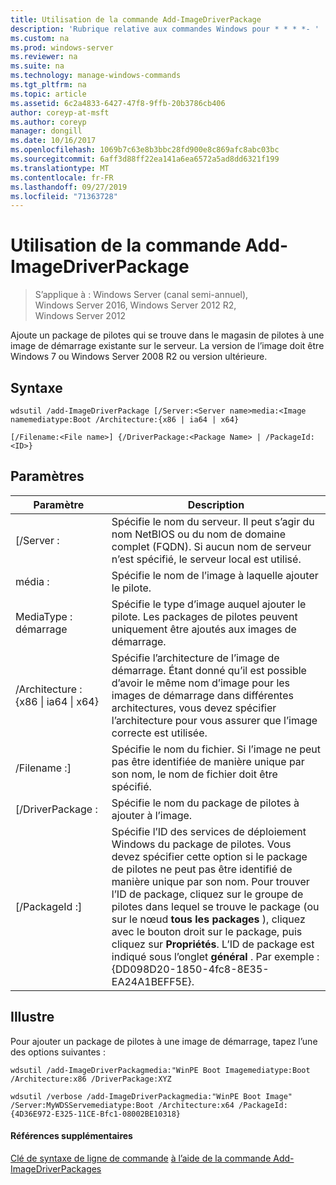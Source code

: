 ```yaml
---
title: Utilisation de la commande Add-ImageDriverPackage
description: 'Rubrique relative aux commandes Windows pour * * * *- '
ms.custom: na
ms.prod: windows-server
ms.reviewer: na
ms.suite: na
ms.technology: manage-windows-commands
ms.tgt_pltfrm: na
ms.topic: article
ms.assetid: 6c2a4833-6427-47f8-9ffb-20b3786cb406
author: coreyp-at-msft
ms.author: coreyp
manager: dongill
ms.date: 10/16/2017
ms.openlocfilehash: 1069b7c63e8b3bbc28fd900e8c869afc8abc03bc
ms.sourcegitcommit: 6aff3d88ff22ea141a6ea6572a5ad8dd6321f199
ms.translationtype: MT
ms.contentlocale: fr-FR
ms.lasthandoff: 09/27/2019
ms.locfileid: "71363728"
---
```

# <a name="using-the-add-imagedriverpackage-command"></a>Utilisation de la commande Add-ImageDriverPackage

>S’applique à : Windows Server (canal semi-annuel), Windows Server 2016, Windows Server 2012 R2, Windows Server 2012

Ajoute un package de pilotes qui se trouve dans le magasin de pilotes à une image de démarrage existante sur le serveur. La version de l’image doit être Windows 7 ou Windows Server 2008 R2 ou version ultérieure.
## <a name="syntax"></a>Syntaxe
```
wdsutil /add-ImageDriverPackage [/Server:<Server name>media:<Image namemediatype:Boot /Architecture:{x86 | ia64 | x64} 
```
```
[/Filename:<File name>] {/DriverPackage:<Package Name> | /PackageId:<ID>}
```
## <a name="parameters"></a>Paramètres

|                 Paramètre                  |                                                                                                                                                                                                            Description                                                                                                                                                                                                             |
|--------------------------------------------|------------------------------------------------------------------------------------------------------------------------------------------------------------------------------------------------------------------------------------------------------------------------------------------------------------------------------------------------------------------------------------------------------------------------------------|
|           [/Server :<Server name>           |                                                                                                                                               Spécifie le nom du serveur. Il peut s’agir du nom NetBIOS ou du nom de domaine complet (FQDN). Si aucun nom de serveur n’est spécifié, le serveur local est utilisé.                                                                                                                                                |
|             média :<Image name>             |                                                                                                                                                                                       Spécifie le nom de l’image à laquelle ajouter le pilote.                                                                                                                                                                                        |
|               MediaType : démarrage               |                                                                                                                                                                Spécifie le type d’image auquel ajouter le pilote. Les packages de pilotes peuvent uniquement être ajoutés aux images de démarrage.                                                                                                                                                                 |
| /Architecture : {x86 &#124; ia64 &#124; x64} |                                                                                                       Spécifie l’architecture de l’image de démarrage. Étant donné qu’il est possible d’avoir le même nom d’image pour les images de démarrage dans différentes architectures, vous devez spécifier l’architecture pour vous assurer que l’image correcte est utilisée.                                                                                                        |
|           /Filename :<File name>]           |                                                                                                                                                        Spécifie le nom du fichier. Si l’image ne peut pas être identifiée de manière unique par son nom, le nom de fichier doit être spécifié.                                                                                                                                                        |
|           [/DriverPackage :<Name>           |                                                                                                                                                                                   Spécifie le nom du package de pilotes à ajouter à l’image.                                                                                                                                                                                    |
|             [/PackageId :<ID>]              | Spécifie l’ID des services de déploiement Windows du package de pilotes. Vous devez spécifier cette option si le package de pilotes ne peut pas être identifié de manière unique par son nom. Pour trouver l’ID de package, cliquez sur le groupe de pilotes dans lequel se trouve le package (ou sur le nœud **tous les packages** ), cliquez avec le bouton droit sur le package, puis cliquez sur **Propriétés**. L’ID de package est indiqué sous l’onglet **général** . Par exemple : {DD098D20-1850-4fc8-8E35-EA24A1BEFF5E}. |

## <a name="BKMK_examples"></a>Illustre
Pour ajouter un package de pilotes à une image de démarrage, tapez l’une des options suivantes :
```
wdsutil /add-ImageDriverPackagmedia:"WinPE Boot Imagemediatype:Boot /Architecture:x86 /DriverPackage:XYZ
```
```
wdsutil /verbose /add-ImageDriverPackagmedia:"WinPE Boot Image" /Server:MyWDSServemediatype:Boot /Architecture:x64 /PackageId:{4D36E972-E325-11CE-Bfc1-08002BE10318}
```
#### <a name="additional-references"></a>Références supplémentaires
[Clé de syntaxe de ligne de commande](command-line-syntax-key.md)
[à l’aide de la commande Add-ImageDriverPackages](using-the-add-imagedriverpackages-command.md)
